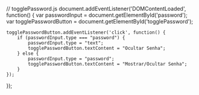 // togglePassword.js
document.addEventListener('DOMContentLoaded', function() {
    var passwordInput = document.getElementById('password');
    var togglePasswordButton = document.getElementById('togglePassword');

    togglePasswordButton.addEventListener('click', function() {
        if (passwordInput.type === "password") {
            passwordInput.type = "text";
            togglePasswordButton.textContent = "Ocultar Senha";
        } else {
            passwordInput.type = "password";
            togglePasswordButton.textContent = "Mostrar/Ocultar Senha";
        }
    });
});
